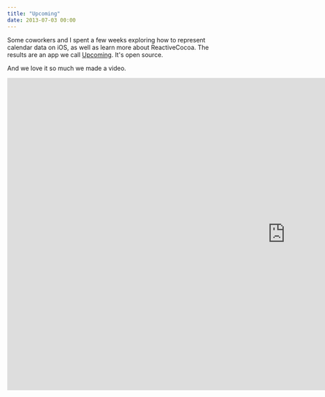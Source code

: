 ```yaml
---
title: "Upcoming"
date: 2013-07-03 00:00
---
```


<p>Some coworkers and I spent a few weeks exploring how to represent calendar data on iOS, as well as learn more about ReactiveCocoa. The results are an app we call <a href="http://labs.teehanlax.com/project/upcoming">Upcoming</a>. It's open source. </p>

<p>And we love it so much we made a video. </p>

<div class="embed-responsive embed-responsive-16by9"><iframe data-image-dimensions="1280x720" mozallowfullscreen="" allowfullscreen="" src="https://player.vimeo.com/video/69623560?wmode=opaque&amp;api=1" width="1280" data-embed="true" webkitallowfullscreen="" frameborder="0" height="720" class="embed-responsive-item"></iframe></div>

<!-- more -->

